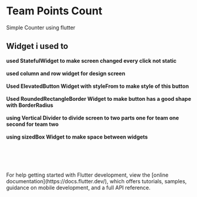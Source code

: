 # Team Points Count

Simple Counter using flutter 

## Widget i used to 

<b>
  used StatefulWidget to make screen changed every click not static <br> <br>
  used column and row widget for design screen  <br> <br>
  Used ElevatedButton Widget with styleFrom to make style of this button <br> <br>
  Used RoundedRectangleBorder Widget to make button has a good shape with BorderRadius <br><br>
  using Vertical Divider to divide screen to two parts one for team one second for team two <br><br>
  using sizedBox Widget to make space between widgets <br><br>
</b>
<br><br>
<br><br>
For help getting started with Flutter development, view the
[online documentation](https://docs.flutter.dev/), which offers tutorials,
samples, guidance on mobile development, and a full API reference.
